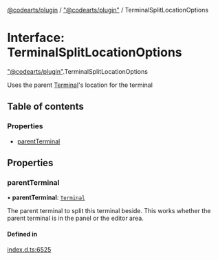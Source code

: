 [@codearts/plugin](../README.md) / ["@codearts/plugin"](../modules/_codearts_plugin_.md) / TerminalSplitLocationOptions

# Interface: TerminalSplitLocationOptions

["@codearts/plugin"](../modules/_codearts_plugin_.md).TerminalSplitLocationOptions

Uses the parent [Terminal](codearts_plugin_.Terminal.md)'s location for the terminal

## Table of contents

### Properties

- [parentTerminal](codearts_plugin_.TerminalSplitLocationOptions.md#parentterminal)

## Properties

### parentTerminal

• **parentTerminal**: [`Terminal`](codearts_plugin_.Terminal.md)

The parent terminal to split this terminal beside. This works whether the parent terminal
is in the panel or the editor area.

#### Defined in

[index.d.ts:6525](https://github.com/huaweicloud/cloudide-plugin-api/blob/5055bbd/index.d.ts#L6525)
